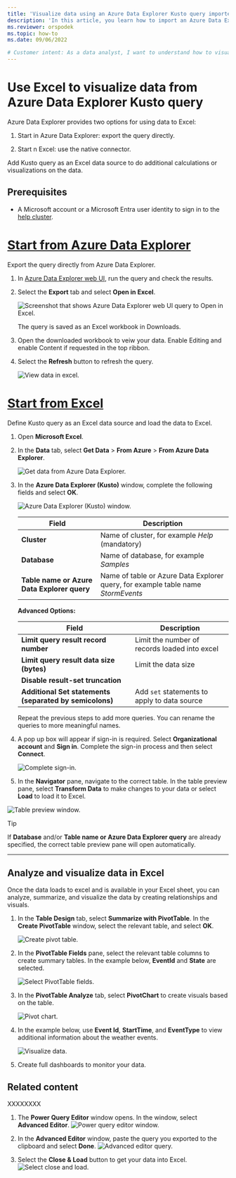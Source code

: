 ```yaml
---
title: 'Visualize data using an Azure Data Explorer Kusto query imported into Microsoft Excel'
description: 'In this article, you learn how to import an Azure Data Explorer Kusto query into Microsoft Excel.'
ms.reviewer: orspodek
ms.topic: how-to
ms.date: 09/06/2022

# Customer intent: As a data analyst, I want to understand how to visualize my Azure Data Explorer data in Excel.
---
```


# Use Excel to visualize data from Azure Data Explorer Kusto query

Azure Data Explorer provides two options for using data to Excel:

1. Start in Azure Data Explorer: export the query directly.

1. Start n Excel: use the native connector.

Add Kusto query as an Excel data source to do additional calculations or visualizations on the data.

## Prerequisites

* A Microsoft account or a Microsoft Entra user identity to sign in to the [help cluster](https://dataexplorer.azure.com/clusters/help/databases/Samples).

# [Start from Azure Data Explorer](#tab/azure-data-explorer)

Export the query directly from Azure Data Explorer.

1. In [Azure Data Explorer web UI](https://dataexplorer.azure.com/clusters/help/databases/Samples), run the query and check the results.

1. Select the **Export** tab and select **Open in Excel**.

    ![Screenshot that shows Azure Data Explorer web UI query to Open in Excel.](media/excel/web-ui-query-to-excel.png)
    
    The query is saved as an Excel workbook in Downloads.

1. Open the downloaded workbook to veiw your data. Enable Editing and enable Content if requested in the top ribbon.

1. Select the **Refresh** button to refresh the query.

    ![View data in excel.](media/excel/data-in-excel.png)


# [Start from Excel](#tab/excel)

Define Kusto query as an Excel data source and load the data to Excel.

1. Open **Microsoft Excel**.

1. In the **Data** tab, select **Get Data** > **From Azure** > **From Azure Data Explorer**.

    ![Get data from Azure Data Explorer.](media/excel/get-data-from-adx.png)

1. In the **Azure Data Explorer (Kusto)** window, complete the following fields and select **OK**.

    ![Azure Data Explorer (Kusto) window.](media/excel/adx-connection-window.png)
    
    |Field   |Description |
    |---------|---------|
    |**Cluster**   |   Name of cluster, for example *Help* (mandatory)      |    
    |**Database**     |    Name of database, for example *Samples*      |    
    |**Table name or Azure Data Explorer query**    |     Name of table or Azure Data Explorer query, for example table name *StormEvents*    | 
    
    **Advanced Options:**

     |Field   |Description |
    |---------|---------|
    |**Limit query result record number**     |     Limit the number of records loaded into excel  |    
    |**Limit query result data size (bytes)**    |    Limit the data size      |   
    |**Disable result-set truncation**    |         |      
    |**Additional Set statements (separated by semicolons)**    |    Add `set` statements to apply to data source     |   

    Repeat the previous steps to add more queries. You can rename the queries to more meaningful names.


1. A pop up box will appear if sign-in is required. Select **Organizational account** and **Sign in**. Complete the sign-in process and then select **Connect**.

    ![Complete sign-in.](media/excel/complete-sign-in.png)

1.	In the **Navigator** pane, navigate to the correct table. In the table preview pane, select **Transform Data** to make changes to your data or select **Load** to load it to Excel.

![Table preview window.](media/excel/navigate-table-preview-window.png)

   > [!TIP]
   > If **Database** and/or **Table name or Azure Data Explorer query** are already specified, the correct table preview pane will open automatically. 

---

## Analyze and visualize data in Excel

Once the data loads to excel and is available in your Excel sheet, you can analyze, summarize, and visualize the data by creating relationships and visuals. 

1.	In the **Table Design** tab, select **Summarize with PivotTable**. In the **Create PivotTable** window, select the relevant table, and select **OK**.

    ![Create pivot table.](media/excel/create-pivot-table.png)

1. In the **PivotTable Fields** pane, select the relevant table columns to create summary tables. In the example below,  **EventId** and **State** are selected.
    
    ![Select PivotTable fields.](media/excel/pivot-table-pick-fields.png)

1. In the **PivotTable Analyze** tab, select **PivotChart** to create visuals based on the table. 

    ![Pivot chart.](media/excel/pivot-table-analyze-pivotchart.png)

1. In the example below, use **Event Id**, **StartTime**, and **EventType** to view additional information about the weather events.

    ![Visualize data.](media/excel/visualize-excel-data.png)

1. Create full dashboards to monitor your data.


## Related content

XXXXXXXX





1. The **Power Query Editor** window opens. In the window, select **Advanced Editor**.
    ![Power query editor window.](media/excel-blank-query/power-query-editor.png)

1. In the **Advanced Editor** window, paste the query you exported to the clipboard and select **Done**.
    ![Advanced editor query.](media/excel-blank-query/advanced-editor-query.png)

1. Select the **Close & Load** button to get your data into Excel.
    ![Select close and load.](media/excel-blank-query/close-and-load.png)

